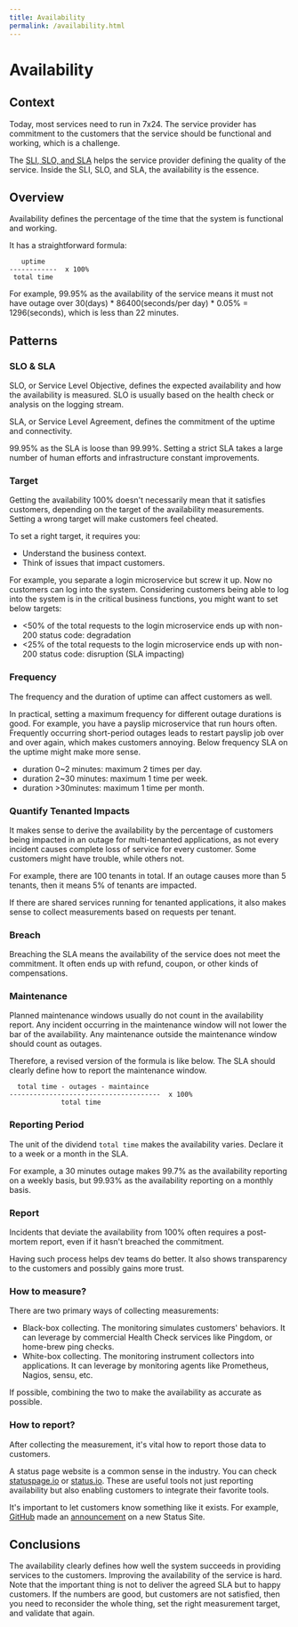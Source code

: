 ```yaml
---
title: Availability
permalink: /availability.html
---
```


# Availability

## Context

Today, most services need to run in 7x24. The service provider has commitment to the customers that the service should be functional and working, which is a challenge.

 The [SLI, SLO, and SLA](/the-difference-between-sli-slo-and-sla.html) helps the service provider defining the quality of the service.
 Inside the SLI, SLO, and SLA, the availability is the essence.

## Overview

Availability defines the percentage of the time that the system is functional and working.

It has a straightforward formula:

```
   uptime
------------  x 100%
 total time
```

For example, 99.95% as the availability of the service means it must not have outage over 30(days) * 86400(seconds/per day) * 0.05% = 1296(seconds), which is less than 22 minutes.

## Patterns

### SLO & SLA

SLO, or Service Level Objective, defines the expected availability and how the availability is measured. SLO is usually based on the health check or analysis on the logging stream.

SLA, or Service Level Agreement, defines the commitment of the uptime and connectivity.

99.95% as the SLA is loose than 99.99%. Setting a strict SLA takes a large number of human efforts and infrastructure constant improvements.

### Target

Getting the availability 100% doesn't necessarily mean that it satisfies customers, depending on the target of the availability measurements. Setting a wrong target will make customers feel cheated.

To set a right target, it requires you:

* Understand the business context.
* Think of issues that impact customers.

For example, you separate a login microservice but screw it up. Now no customers can log into the system. Considering customers being able to log into the system is in the critical business functions, you might want to set below targets:

* <50% of the total requests to the login microservice ends up with non-200 status code: degradation
* <25% of the total requests to the login microservice ends up with non-200 status code: disruption (SLA impacting)

### Frequency

The frequency and the duration of uptime can affect customers as well.

In practical, setting a maximum frequency for different outage durations is good. For example, you have a payslip microservice that run hours often. Frequently occurring short-period outages leads to restart payslip job over and over again, which makes customers annoying. Below frequency SLA on the uptime might make more sense.

* duration 0~2 minutes: maximum 2 times per day.
* duration 2~30 minutes: maximum 1 time per week.
* duration >30minutes: maximum 1 time per month.

### Quantify Tenanted Impacts

It makes sense to derive the availability by the percentage of customers being impacted in an outage for multi-tenanted applications, as not every incident causes complete loss of service for every customer. Some customers might have trouble, while others not.

For example, there are 100 tenants in total. If an outage causes more than 5 tenants, then it means 5% of tenants are impacted.

If there are shared services running for tenanted applications, it also makes sense to collect measurements based on requests per tenant.

### Breach

Breaching the SLA means the availability of the service does not meet the commitment. It often ends up with refund, coupon, or other kinds of compensations.

### Maintenance

Planned maintenance windows usually do not count in the availability report. Any incident occurring in the maintenance window will not lower the bar of the availability. Any maintenance outside the maintenance window should count as outages.

Therefore, a revised version of the formula is like below. The SLA  should clearly define how to report the maintenance window.

```
  total time - outages - maintaince
--------------------------------------  x 100%
             total time

```

### Reporting Period

The unit of the dividend `total time` makes the availability varies. Declare it to a week or a month in the SLA.

For example, a 30 minutes outage makes 99.7% as the availability reporting on a weekly basis, but 99.93% as the availability reporting on a monthly basis.

### Report

Incidents that deviate the availability from 100% often requires a post-mortem report, even if it hasn't breached the commitment.

Having such process helps dev teams do better. It also shows transparency to the customers and possibly gains more trust.

### How to measure?

There are two primary ways of collecting measurements:

* Black-box collecting. The monitoring simulates customers' behaviors. It can leverage by commercial Health Check services like Pingdom, or home-brew ping checks.
* White-box collecting. The monitoring instrument collectors into applications. It can leverage by monitoring agents like Prometheus, Nagios, sensu, etc.

If possible, combining the two to make the availability as accurate as possible.

### How to report?

After collecting the measurement, it's vital how to report those data to customers.

A status page website is a common sense in the industry. You can check [statuspage.io](http://statuspage.io/) or [status.io](https://status.io/). These are useful tools not just reporting availability but also enabling customers to integrate their favorite tools.

It's important to let customers know something like it exists. For example, [GitHub](https://github.com) made an [announcement](https://blog.github.com/2018-12-11-introducing-the-new-github-status-site/) on a new Status Site.

## Conclusions

The availability clearly defines how well the system succeeds in providing services to the customers. Improving the availability of the service is hard. Note that the important thing is not to deliver the agreed SLA but to happy customers. If the numbers are good, but customers are not satisfied, then you need to reconsider the whole thing, set the right measurement target, and validate that again.
